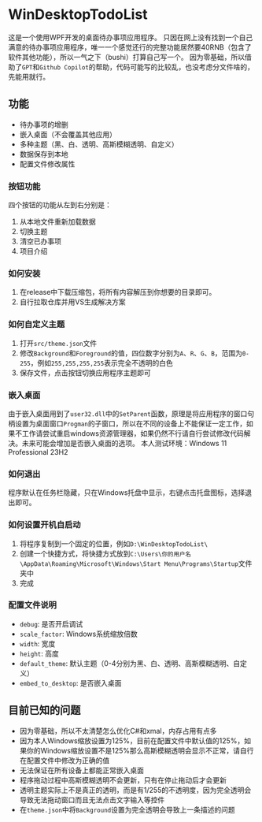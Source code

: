 # WinDesktopTodoList

这是一个使用WPF开发的桌面待办事项应用程序。
只因在网上没有找到一个自己满意的待办事项应用程序，唯一一个感觉还行的完整功能居然要40RNB（包含了软件其他功能），所以一气之下（bushi）打算自己写一个。
因为零基础，所以借助了`GPT`和`Github Copilot`的帮助，代码可能写的比较乱，也没考虑分文件啥的，先能用就行。

## 功能
- 待办事项的增删
- 嵌入桌面（不会覆盖其他应用）
- 多种主题（黑、白、透明、高斯模糊透明、自定义）
- 数据保存到本地
- 配置文件修改属性

### 按钮功能
四个按钮的功能从左到右分别是：
1. 从本地文件重新加载数据
2. 切换主题
3. 清空已办事项
4. 项目介绍

### 如何安装
1. 在release中下载压缩包，将所有内容解压到你想要的目录即可。
2. 自行拉取仓库并用VS生成解决方案

### 如何自定义主题
1. 打开`src/theme.json`文件
2. 修改`Background`和`Foreground`的值，四位数字分别为`A`、`R`、`G`、`B`，范围为`0-255`，例如`255,255,255,255`表示完全不透明的白色
3. 保存文件，点击按钮切换应用程序主题即可

### 嵌入桌面
由于嵌入桌面用到了`user32.dll`中的`SetParent`函数，原理是将应用程序的窗口句柄设置为桌面窗口`Progman`的子窗口，所以在不同的设备上不能保证一定工作，如果不工作请尝试重启windows资源管理器，如果仍然不行请自行尝试修改代码解决。未来可能会增加是否嵌入桌面的选项。
本人测试环境：Windows 11 Professional 23H2

### 如何退出
程序默认在任务栏隐藏，只在Windows托盘中显示，右键点击托盘图标，选择退出即可。

### 如何设置开机自启动
1. 将程序复制到一个固定的位置，例如`D:\WinDesktopTodoList\`
2. 创建一个快捷方式，将快捷方式放到`C:\Users\你的用户名\AppData\Roaming\Microsoft\Windows\Start Menu\Programs\Startup`文件夹中
3. 完成

### 配置文件说明
- `debug`: 是否开启调试
- `scale_factor`: Windows系统缩放倍数
- `width`: 宽度
- `height`: 高度
- `default_theme`: 默认主题（0-4分别为黑、白、透明、高斯模糊透明、自定义）
- `embed_to_desktop`: 是否嵌入桌面

## 目前已知的问题
- 因为零基础，所以不太清楚怎么优化C#和xmal，内存占用有点多
- 因为本人Windows缩放设置为125%，目前在配置文件中默认值的125%，如果你的Windows缩放设置不是125%那么高斯模糊透明会显示不正常，请自行在配置文件中修改为正确的值
- 无法保证在所有设备上都能正常嵌入桌面
- 程序拖动过程中高斯模糊透明不会更新，只有在停止拖动后才会更新
- 透明主题实际上不是真正的透明，而是有1/255的不透明度，因为完全透明会导致无法拖动窗口而且无法点击文字输入等控件
- 在`theme.json`中将`Background`设置为完全透明会导致上一条描述的问题
